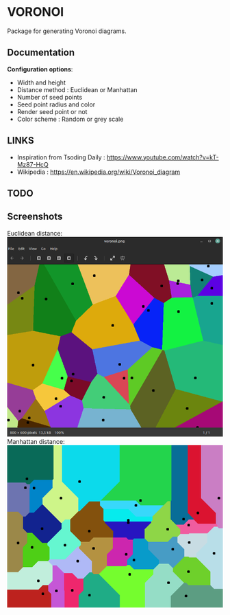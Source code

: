 # VORONOI

Package for generating Voronoi diagrams.

## Documentation
**Configuration options**:
* Width and height
* Distance method : Euclidean or Manhattan
* Number of seed points
* Seed point radius and color
* Render seed point or not
* Color scheme : Random or grey scale

## LINKS
* Inspiration from Tsoding Daily : https://www.youtube.com/watch?v=kT-Mz87-HcQ
* Wikipedia : https://en.wikipedia.org/wiki/Voronoi_diagram

## TODO

## Screenshots

Euclidean distance:
![screenshot](assets/screenshot.png)
Manhattan distance:
![screenshot](assets/screenshot_manhattan.png)
